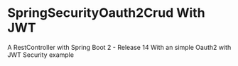 # SpringSecurityOauth2Crud With JWT
A RestController with Spring Boot 2 - Release 14
With an simple Oauth2 with JWT Security example
